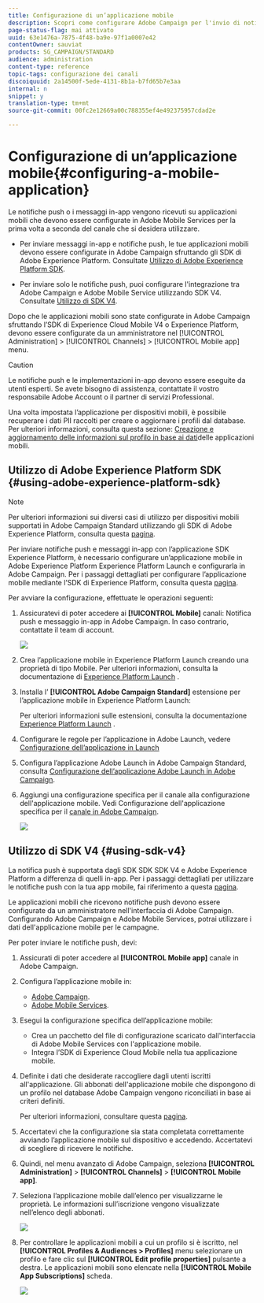 ```yaml
---
title: Configurazione di un’applicazione mobile
description: Scopri come configurare Adobe Campaign per l'invio di notifiche push o messaggi in-app tramite SDK V4 o l'SDK della piattaforma Experience.
page-status-flag: mai attivato
uuid: 63e1476a-7875-4f48-ba9e-97f1a0007e42
contentOwner: sauviat
products: SG_CAMPAIGN/STANDARD
audience: administration
content-type: reference
topic-tags: configurazione dei canali
discoiquuid: 2a14500f-5ede-4131-8b1a-b7fd65b7e3aa
internal: n
snippet: y
translation-type: tm+mt
source-git-commit: 00fc2e12669a00c788355ef4e492375957cdad2e

---
```



# Configurazione di un’applicazione mobile{#configuring-a-mobile-application}

Le notifiche push o i messaggi in-app vengono ricevuti su applicazioni mobili che devono essere configurate in Adobe Mobile Services per la prima volta a seconda del canale che si desidera utilizzare.

* Per inviare messaggi in-app e notifiche push, le tue applicazioni mobili devono essere configurate in Adobe Campaign sfruttando gli SDK di Adobe Experience Platform. Consultate [Utilizzo di Adobe Experience Platform SDK](#using-adobe-experience-platform-sdk).

* Per inviare solo le notifiche push, puoi configurare l'integrazione tra Adobe Campaign e Adobe Mobile Service utilizzando SDK V4. Consultate [Utilizzo di SDK V4](#using-sdk-v4).

Dopo che le applicazioni mobili sono state configurate in Adobe Campaign sfruttando l’SDK di Experience Cloud Mobile V4 o Experience Platform, devono essere configurate da un amministratore nel [!UICONTROL Administration] &gt; [!UICONTROL Channels] &gt; [!UICONTROL Mobile app] menu.

>[!CAUTION]
>
>Le notifiche push e le implementazioni in-app devono essere eseguite da utenti esperti. Se avete bisogno di assistenza, contattate il vostro responsabile Adobe Account o il partner di servizi Professional.

Una volta impostata l’applicazione per dispositivi mobili, è possibile recuperare i dati PII raccolti per creare o aggiornare i profili dal database. Per ulteriori informazioni, consulta questa sezione: [Creazione e aggiornamento delle informazioni sul profilo in base ai dati](../../channels/using/updating-profile-with-mobile-app-data.md)delle applicazioni mobili.

## Utilizzo di Adobe Experience Platform SDK {#using-adobe-experience-platform-sdk}

>[!Note]
>
>Per ulteriori informazioni sui diversi casi di utilizzo per dispositivi mobili supportati in Adobe Campaign Standard utilizzando gli SDK di Adobe Experience Platform, consulta questa [pagina](https://helpx.adobe.com/campaign/kb/configure-launch-rules-acs-use-cases.html).

Per inviare notifiche push e messaggi in-app con l’applicazione SDK Experience Platform, è necessario configurare un’applicazione mobile in Adobe Experience Platform Experience Platform Launch e configurarla in Adobe Campaign. Per i passaggi dettagliati per configurare l’applicazione mobile mediante l’SDK di Experience Platform, consulta questa [pagina](https://helpx.adobe.com/campaign/kb/configuring-app-sdkv4.html).

Per avviare la configurazione, effettuate le operazioni seguenti:

1. Assicuratevi di poter accedere ai **[!UICONTROL Mobile]** canali: Notifica push e messaggio in-app in Adobe Campaign. In caso contrario, contattate il team di account.

   ![](assets/launch_1.png)

1. Crea l’applicazione mobile in Experience Platform Launch creando una proprietà di tipo Mobile. Per ulteriori informazioni, consulta la documentazione di [Experience Platform Launch](https://aep-sdks.gitbook.io/docs/getting-started/create-a-mobile-property#create-a-new-mobile-property) .
1. Installa l’ **[!UICONTROL Adobe Campaign Standard]** estensione per l’applicazione mobile in Experience Platform Launch:

   Per ulteriori informazioni sulle estensioni, consulta la documentazione [Experience Platform Launch](https://aep-sdks.gitbook.io/docs/using-mobile-extensions/adobe-campaign-standard) .

1. Configurare le regole per l’applicazione in Adobe Launch, vedere [Configurazione dell’applicazione in Launch](https://helpx.adobe.com/campaign/kb/config-app-in-launch.html#Step1Createdataelements)
1. Configura l’applicazione Adobe Launch in Adobe Campaign Standard, consulta [Configurazione dell’applicazione Adobe Launch in Adobe Campaign](https://helpx.adobe.com/campaign/kb/configuring-app-sdk.html#SettingupyourAdobeLaunchapplicationinAdobeCampaign).
1. Aggiungi una configurazione specifica per il canale alla configurazione dell'applicazione mobile. Vedi Configurazione dell'applicazione specifica per il [canale in Adobe Campaign](https://helpx.adobe.com/campaign/kb/configuring-app-sdk.html#ChannelspecificapplicationconfigurationinAdobeCampaign).

   ![](assets/launch_2.png)

## Utilizzo di SDK V4 {#using-sdk-v4}

La notifica push è supportata dagli SDK SDK SDK V4 e Adobe Experience Platform a differenza di quelli in-app. Per i passaggi dettagliati per utilizzare le notifiche push con la tua app mobile, fai riferimento a questa [pagina](https://helpx.adobe.com/campaign/kb/configuring-app-sdkv4.html).

Le applicazioni mobili che ricevono notifiche push devono essere configurate da un amministratore nell'interfaccia di Adobe Campaign. Configurando Adobe Campaign e Adobe Mobile Services, potrai utilizzare i dati dell'applicazione mobile per le campagne.

Per poter inviare le notifiche push, devi:

1. Assicurati di poter accedere al **[!UICONTROL Mobile app]** canale in Adobe Campaign.
1. Configura l’applicazione mobile in:

   * [Adobe Campaign](https://helpx.adobe.com/campaign/kb/configuring-app-sdkv4.html#SettingupamobileapplicationinAdobeCampaign).
   * [Adobe Mobile Services](https://helpx.adobe.com/campaign/kb/configuring-app-sdkv4.html#ConfiguringamobileapplicationinAdobeMobileServices).

1. Esegui la configurazione specifica dell’applicazione mobile:

   * Crea un pacchetto del file di configurazione scaricato dall'interfaccia di Adobe Mobile Services con l'applicazione mobile.
   * Integra l’SDK di Experience Cloud Mobile nella tua applicazione mobile.

1. Definite i dati che desiderate raccogliere dagli utenti iscritti all'applicazione. Gli abbonati dell'applicazione mobile che dispongono di un profilo nel database Adobe Campaign vengono riconciliati in base ai criteri definiti.

   Per ulteriori informazioni, consultare questa [pagina](https://helpx.adobe.com/campaign/kb/configuring-app-sdkv4.html#Collectingsubscribersdatafromamobileapplication).

1. Accertatevi che la configurazione sia stata completata correttamente avviando l’applicazione mobile sul dispositivo e accedendo. Accertatevi di scegliere di ricevere le notifiche.
1. Quindi, nel menu avanzato di Adobe Campaign, seleziona **[!UICONTROL Administration]** &gt; **[!UICONTROL Channels]** &gt; **[!UICONTROL Mobile app]**.
1. Seleziona l’applicazione mobile dall’elenco per visualizzarne le proprietà. Le informazioni sull’iscrizione vengono visualizzate nell’elenco degli abbonati.

   ![](assets/push_notif_mobile_app.png)

1. Per controllare le applicazioni mobili a cui un profilo si è iscritto, nel **[!UICONTROL Profiles & Audiences > Profiles]** menu selezionare un profilo e fare clic sul **[!UICONTROL Edit profile properties]** pulsante a destra. Le applicazioni mobili sono elencate nella **[!UICONTROL Mobile App Subscriptions]** scheda.

   ![](assets/push_notif_subscriptions.png)